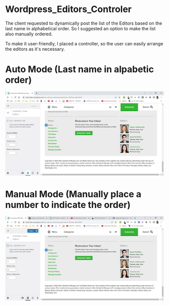 # Wordpress_Editors_Controler
The client requested to dynamically post the list of the Editors based on
the last name in alphabetical order. So I suggested an option to make
the list also manually ordered.

To make it user-friendly, I placed a controller, so the user can easily 
arrange the editors as it's necessary.


# Auto Mode (Last name in alpabetic order)

![Alt text](https://raw.githubusercontent.com/Zagaz/Wordpress_Editors_Controler/main/001.JPG?raw=true "Title")



# Manual Mode (Manually place a number to indicate the order)
![Alt text](https://raw.githubusercontent.com/Zagaz/Wordpress_Editors_Controler/main/002.JPG?raw=true "Title")



